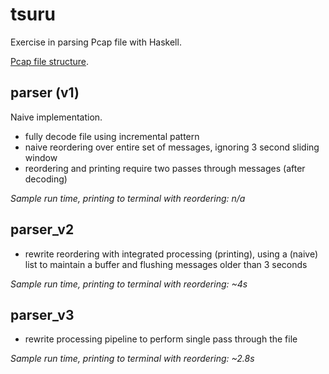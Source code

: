 
# tsuru

Exercise in parsing Pcap file with Haskell.

[Pcap file structure](https://gist.github.com/tkuriyama/d90986828b74e8009c86ac57ad45e147).

## parser (v1)

Naive implementation.

- fully decode file using incremental pattern
- naive reordering over entire set of messages, ignoring 3 second sliding window
- reordering and printing require two passes through messages (after decoding)

*Sample run time, printing to terminal with reordering: n/a*

## parser_v2

- rewrite reordering with integrated processing (printing), using a (naive) list to maintain a buffer and flushing messages older than 3 seconds

*Sample run time, printing to terminal with reordering: ~4s*

## parser_v3

- rewrite processing pipeline to perform single pass through the file

*Sample run time, printing to terminal with reordering: ~2.8s*
